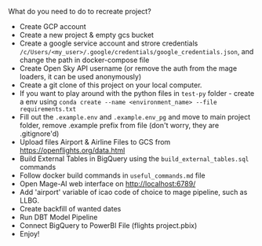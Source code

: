 What do you need to do to recreate project?

* Create GCP account
* Create a new project & empty gcs bucket
* Create a google service account and strore credentials `/c/Users/<my_user>/.google/credentials/google_credentials.json`, and change the path in docker-compose file
* Create Open Sky API username (or remove the auth from the mage loaders, it can be used anonymously)
* Create a git clone of this project on your local computer.
* If you want to play around with the python files in `test-py` folder - create a env using `conda create --name <environment_name> --file requirements.txt`
* Fill out the `.example.env` and `.example.env_pg` and move to main project folder, remove .example prefix from file (don't worry, they are .gitignore'd)
* Upload files Airport & Airline Files to GCS from https://openflights.org/data.html
* Build External Tables in BigQuery using the `build_external_tables.sql` commands
* Follow docker build commands in `useful_commands.md` file
* Open Mage-AI web interface on [http://localhost:6789/](http://localhost:6789/)
* Add 'airport' variable of icao code of choice to mage pipeline, such as LLBG.
* Create backfill of wanted dates
* Run DBT Model Pipeline
* Connect BigQuery to PowerBI File (flights project.pbix)
* Enjoy!

